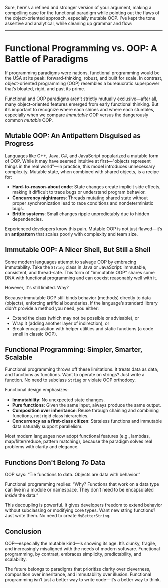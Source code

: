 Sure, here's a refined and stronger version of your argument, making a compelling case for the functional paradigm while pointing out the flaws of the object-oriented approach, especially mutable OOP. I’ve kept the tone assertive and analytical, while cleaning up grammar and flow:

---

# Functional Programming vs. OOP: A Battle of Paradigms

If programming paradigms were nations, functional programming would be the USA at its peak: forward-thinking, robust, and built for scale. In contrast, object-oriented programming (OOP) resembles a bureaucratic superpower that’s bloated, rigid, and past its prime.

Functional and OOP paradigms aren’t strictly mutually exclusive—after all, many object-oriented features emerged from early functional thinking. But it’s important to recognize where each shines and where each stumbles, especially when we compare *immutable* OOP versus the dangerously common *mutable* OOP.

## Mutable OOP: An Antipattern Disguised as Progress

Languages like C++, Java, C#, and JavaScript popularized a mutable form of OOP. While it may have seemed intuitive at first—"objects represent things in the real world"—in practice, this model introduces unnecessary complexity. Mutable state, when combined with shared objects, is a recipe for:

- **Hard-to-reason-about code**: State changes create implicit side effects, making it difficult to trace bugs or understand program behavior.
- **Concurrency nightmares**: Threads mutating shared state without proper synchronization lead to race conditions and nondeterministic bugs.
- **Brittle systems**: Small changes ripple unpredictably due to hidden dependencies.

Experienced developers know this pain. Mutable OOP is not just flawed—it’s an **antipattern** that scales poorly with complexity and team size.

## Immutable OOP: A Nicer Shell, But Still a Shell

Some modern languages attempt to salvage OOP by embracing immutability. Take the `String` class in Java or JavaScript: immutable, consistent, and thread-safe. This form of "immutable OOP" shares some DNA with functional programming and can coexist reasonably well with it.

However, it's still limited. Why?

Because immutable OOP still binds behavior (methods) directly to data (objects), enforcing artificial boundaries. If the language’s standard library didn’t provide a method you need, you either:
- Extend the class (which may not be possible or advisable), or
- Wrap it (adding another layer of indirection), or
- Break encapsulation with helper utilities and static functions (a code smell in classic OOP).

## Functional Programming: Simpler, Smarter, Scalable

Functional programming throws off these limitations. It treats data as data, and functions as functions. Want to operate on strings? Just write a function. No need to subclass `String` or violate OOP orthodoxy.

Functional design emphasizes:
- **Immutability**: No unexpected state changes.
- **Pure functions**: Given the same input, always produce the same output.
- **Composition over inheritance**: Reuse through chaining and combining functions, not rigid class hierarchies.
- **Concurrency as a first-class citizen**: Stateless functions and immutable data naturally support parallelism.

Most modern languages now adopt functional features (e.g., lambdas, map/filter/reduce, pattern matching), because the paradigm solves real problems with clarity and elegance.

## Functions Don't Belong *To* Data

OOP says: “Tie functions to data. Objects are data with behavior.”

Functional programming replies: “Why? Functions that work on a data type can live in a module or namespace. They don’t need to be encapsulated *inside* the data.”

This decoupling is powerful. It gives developers freedom to extend behavior without subclassing or modifying core types. Want new string functions? Just write them. No need to create `MyBetterString`.

## Conclusion

OOP—especially the mutable kind—is showing its age. It’s clunky, fragile, and increasingly misaligned with the needs of modern software. Functional programming, by contrast, embraces simplicity, predictability, and scalability.

The future belongs to paradigms that prioritize clarity over cleverness, composition over inheritance, and immutability over illusion. Functional programming isn’t just a better way to write code—it’s a better way to think.

